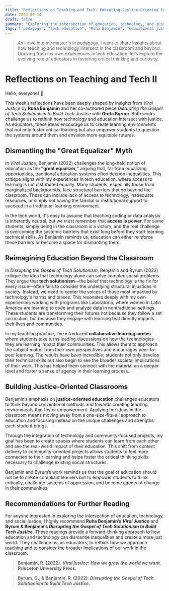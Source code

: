 ```yaml
---
title: "Reflections on Teaching and Tech: Embracing Justice-Oriented Education"
date: 2024-09-14
draft: false
summary: "Exploring the intersection of education, technology, and justice through Ruha Benjamin's *Viral Justice* and *Disrupting the Gospel of Tech Solutionism to Build Tech Justice*."
tags: ["pedagogy", "tech education", "Ruha Benjamin", "educational justice", "student empowerment", "learning"]
---
```


> As I dive into my master's in pedagogy, I want to share insights about how teaching and technology intersect in the classroom and beyond. Drawing from my own experiences in tech education, let’s explore the evolving role of educators in fostering critical thinking and curiosity.


# Reflections on Teaching and Tech II

Hello, everyone! 👋

This week’s reflections have been deeply shaped by insights from *Viral Justice* by **Ruha Benjamin** and her co-authored piece *Disrupting the Gospel of Tech Solutionism to Build Tech Justice* with **Greta Byrum**. Both works challenge us to rethink how technology and education intersect with justice. As educators, these ideas encourage us to create learning environments that not only foster critical thinking but also empower students to question the systems around them and envision more equitable futures.

## Dismantling the "Great Equalizer" Myth

In *Viral Justice*, Benjamin (2022) challenges the long-held notion of education as the **"great equalizer,"** arguing that, far from equalizing opportunities, traditional education systems often deepen inequalities. This critique aligns with my experiences in tech education, where access to learning is not distributed equally. Many students, especially those from marginalized backgrounds, face structural barriers that go beyond the classroom. These can include lack of access to technology, inadequate resources, or simply not having the familial or institutional support to succeed in a traditional learning environment.

In the tech world, it's easy to assume that teaching coding or data analysis is inherently neutral, but we must remember that **access is power**. For some students, simply being in the classroom is a victory, and the real challenge is overcoming the systemic barriers that exist long before they start learning technical skills. As Benjamin reminds us, education can either reinforce these barriers or become a space for dismantling them.

## Reimagining Education Beyond the Classroom

In *Disrupting the Gospel of Tech Solutionism*, Benjamin and Byrum (2022) critique the idea that technology alone can solve complex social problems. They argue that **tech solutionism**—the belief that technology is the fix for every issue—often fails to consider the underlying structural injustices in society. Instead, we need to center the voices of those most impacted by technology's harms and biases. This resonates deeply with my own experiences working with programs like Laboratoria, where women in Latin America are learning to code and analyze data in nontraditional settings. These students are transforming their futures not because they follow a set curriculum, but because they engage with learning that directly impacts their lives and communities.

In my teaching practice, I’ve introduced **collaborative learning circles** where students take turns leading discussions on how the technologies they are learning impact their communities. This allows them to approach the subject matter from their own perspectives and encourages peer-to-peer learning. The results have been incredible; students not only develop their technical skills but also begin to see the broader societal implications of their work. This has helped them connect with the material on a deeper level and foster a sense of agency in their learning process.

## Building Justice-Oriented Classrooms

Benjamin’s emphasis on **justice-oriented education** challenges educators to think beyond conventional methods and towards creating learning environments that foster empowerment. Applying her ideas in the classroom means moving away from a one-size-fits-all approach to education and focusing instead on the unique challenges and strengths each student brings.

Through the integration of technology and community-focused projects, my goal has been to create spaces where students can learn from each other and see the real-world impact of their education. This shift from content delivery to community-oriented projects allows students to feel more connected to their learning and helps foster the critical thinking skills necessary to challenge existing social structures.

Benjamin and Byrum’s work reminds us that the goal of education should not be to create compliant learners but to empower students to think critically, challenge systems of oppression, and become agents of change in their communities.

## Recommendations for Further Reading

For anyone interested in exploring the intersection of education, technology, and social justice, I highly recommend **Ruha Benjamin’s *Viral Justice*** and **Byrum & Benjamin’s *Disrupting the Gospel of Tech Solutionism to Build Tech Justice***. These readings provide a forward-thinking approach to how education and technology can dismantle inequalities and create a more just world. They challenge us, as educators, to rethink how we approach teaching and to consider the broader implications of our work in the classroom.

> **Benjamin, R. (2022). *Viral justice: How we grow the world we want*. Princeton University Press.**

> **Byrum, G., & Benjamin, R. (2022). *Disrupting the Gospel of Tech Solutionism to Build Tech Justice*.**